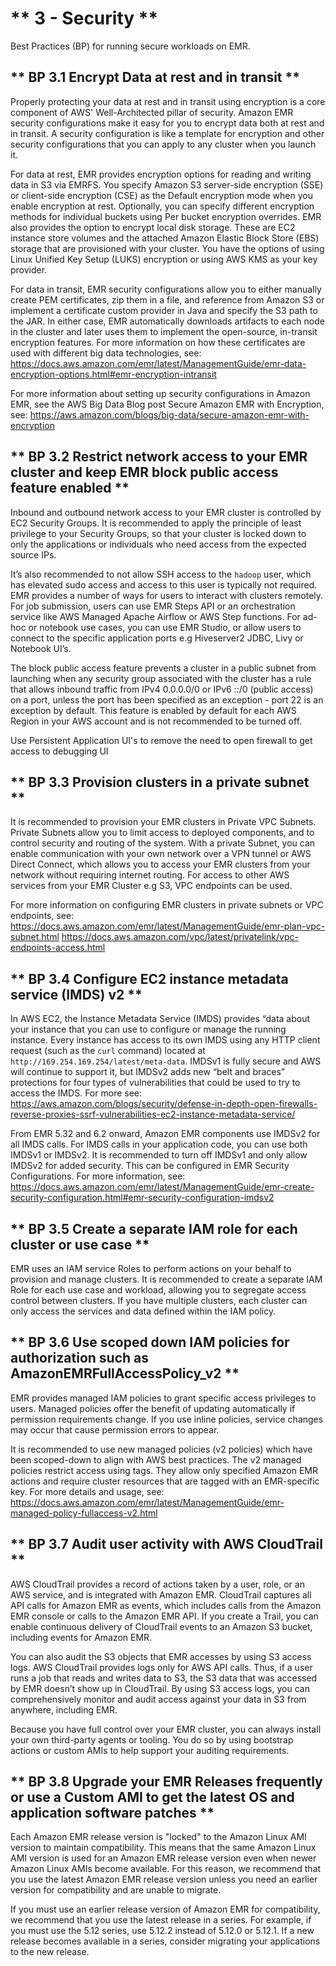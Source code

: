 # ** 3 - Security **

Best Practices (BP) for running secure workloads on EMR. 

## ** BP 3.1 Encrypt Data at rest and in transit **

Properly protecting your data at rest and in transit using encryption is a core component of AWS' Well-Architected pillar of security. Amazon EMR security configurations make it easy for you to encrypt data both at rest and in transit. A security configuration is like a template for encryption and other security configurations that you can apply to any cluster when you launch it.

For data at rest, EMR provides encryption options for reading and writing data in S3 via EMRFS. You specify Amazon S3 server-side encryption (SSE) or client-side encryption (CSE) as the Default encryption mode when you enable encryption at rest. Optionally, you can specify different encryption methods for individual buckets using Per bucket encryption overrides. EMR also provides the option to encrypt local disk storage. These are EC2 instance store volumes and the attached Amazon Elastic Block Store (EBS) storage that are provisioned with your cluster. You have the options of using Linux Unified Key Setup (LUKS) encryption or using AWS KMS as your key provider.

For data in transit, EMR security configurations allow you to either manually create PEM certificates, zip them in a file, and reference from Amazon S3 or implement a certificate custom provider in Java and specify the S3 path to the JAR. In either case, EMR automatically downloads artifacts to each node in the cluster and later uses them to implement the open-source, in-transit encryption features. For more information on how these certificates are used with different big data technologies, see: 
<https://docs.aws.amazon.com/emr/latest/ManagementGuide/emr-data-encryption-options.html#emr-encryption-intransit>

For more information about setting up security configurations in Amazon EMR, see the AWS Big Data Blog post Secure Amazon EMR with Encryption, see: <https://aws.amazon.com/blogs/big-data/secure-amazon-emr-with-encryption>


## ** BP 3.2 Restrict network access to your EMR cluster and keep EMR block public access feature enabled **

Inbound and outbound network access to your EMR cluster is controlled by EC2 Security Groups. It is recommended to apply the principle of least privilege to your Security Groups, so that your cluster is locked down to only the applications or individuals who need access from the expected source IPs.

It’s also recommended to not allow SSH access to the `hadoop` user, which has elevated sudo access and access to this user is typically not required. EMR provides a number of ways for users to interact with clusters remotely. For job submission, users can use EMR Steps API or an orchestration service like AWS Managed Apache Airflow or AWS Step functions. For ad-hoc or notebook use cases, you can use EMR Studio, or allow users to connect to the specific application ports e.g Hiveserver2 JDBC, Livy or Notebook UI’s.

The block public access feature prevents a cluster in a public subnet from launching when any security group associated with the cluster has a rule that allows inbound traffic from IPv4 0.0.0.0/0 or IPv6 ::/0 (public access) on a port, unless the port has been specified as an exception - port 22 is an exception by default.  This feature is enabled by default for each AWS Region in your AWS account and is not recommended to be turned off. 

Use Persistent Application UI's to remove the need to open firewall to get access to debugging UI

## ** BP 3.3 Provision clusters in a private subnet **

It is recommended to provision your EMR clusters in Private VPC Subnets. Private Subnets allow you to limit access to deployed components, and to control security and routing of the system. With a private Subnet, you can enable communication with your own network over a VPN tunnel or AWS Direct Connect, which allows you to access your EMR clusters from your network without requiring internet routing. For access to other AWS services from your EMR Cluster e.g S3, VPC endpoints can be used.

For more information on configuring EMR clusters in private subnets or VPC endpoints, see:
<https://docs.aws.amazon.com/emr/latest/ManagementGuide/emr-plan-vpc-subnet.html>
<https://docs.aws.amazon.com/vpc/latest/privatelink/vpc-endpoints-access.html>

## ** BP 3.4 Configure EC2 instance metadata service (IMDS) v2 **

In AWS EC2, the Instance Metadata Service (IMDS) provides “data about your instance that you can use to configure or manage the running instance. Every instance has access to its own IMDS using any HTTP client request (such as the `curl` command) located at `http://169.254.169.254/latest/meta-data`. IMDSv1 is fully secure and AWS will continue to support it, but IMDSv2 adds new “belt and braces” protections for four types of vulnerabilities that could be used to try to access the IMDS. For more see:
<https://aws.amazon.com/blogs/security/defense-in-depth-open-firewalls-reverse-proxies-ssrf-vulnerabilities-ec2-instance-metadata-service/>

From EMR 5.32 and 6.2 onward, Amazon EMR components use IMDSv2 for all IMDS calls. For IMDS calls in your application code, you can use both IMDSv1 or IMDSv2. It is recommended to turn off IMDSv1 and only allow IMDSv2 for added security. This can be configured in EMR Security Configurations. For more information, see:
<https://docs.aws.amazon.com/emr/latest/ManagementGuide/emr-create-security-configuration.html#emr-security-configuration-imdsv2>

## ** BP 3.5 Create a separate IAM role for each cluster or use case **

EMR uses an IAM service Roles to perform actions on your behalf to provision and manage clusters. It is recommended to create a separate IAM Role for each use case and workload, allowing you to segregate access control between clusters. If you have multiple clusters, each cluster can only access the services and data defined within the IAM policy. 

## ** BP 3.6 Use scoped down IAM policies for authorization such as AmazonEMRFullAccessPolicy_v2 **

EMR provides managed IAM policies to grant specific access privileges to users. Managed policies offer the benefit of updating automatically if permission requirements change. If you use inline policies, service changes may occur that cause permission errors to appear. 

It is recommended to use new managed policies (v2 policies) which have been scoped-down to align with AWS best practices. The v2 managed policies restrict access using tags. They allow only specified Amazon EMR actions and require cluster resources that are tagged with an EMR-specific key. For more details and usage, see:
<https://docs.aws.amazon.com/emr/latest/ManagementGuide/emr-managed-policy-fullaccess-v2.html>

## ** BP 3.7 Audit user activity with AWS CloudTrail **

AWS CloudTrail provides a record of actions taken by a user, role, or an AWS service, and is integrated with Amazon EMR. CloudTrail captures all API calls for Amazon EMR as events, which includes calls from the Amazon EMR console or calls to the Amazon EMR API. If you create a Trail, you can enable continuous delivery of CloudTrail events to an Amazon S3 bucket, including events for Amazon EMR.

You can also audit the S3 objects that EMR accesses by using S3 access logs. AWS CloudTrail provides logs only for AWS API calls. Thus, if a user runs a job that reads and writes data to S3, the S3 data that was accessed by EMR doesn’t show up in CloudTrail. By using S3 access logs, you can comprehensively monitor and audit access against your data in S3 from anywhere, including EMR.

Because you have full control over your EMR cluster, you can always install your own third-party agents or tooling. You do so by using bootstrap actions or custom AMIs to help support your auditing requirements.

## ** BP 3.8 Upgrade your EMR Releases frequently or use a Custom AMI to get the latest OS and application software patches **

Each Amazon EMR release version is "locked" to the Amazon Linux AMI version to maintain compatibility. This means that the same Amazon Linux AMI version is used for an Amazon EMR release version even when newer Amazon Linux AMIs become available. For this reason, we recommend that you use the latest Amazon EMR release version unless you need an earlier version for compatibility and are unable to migrate.

If you must use an earlier release version of Amazon EMR for compatibility, we recommend that you use the latest release in a series. For example, if you must use the 5.12 series, use 5.12.2 instead of 5.12.0 or 5.12.1. If a new release becomes available in a series, consider migrating your applications to the new release.


